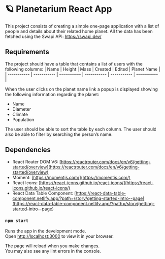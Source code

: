 # 🪐 Planetarium React App

This project consists of creating a simple one-page application with a list of people and details about their related home planet. All the data has been fetched using the Swapi API: https://swapi.dev/

## Requirements

The project should have a table that contains a list of users with the following columns: | Name | Height | Mass | Created | Edited | Planet Name | | ----------- | ----------- | ----------- | ----------- | ----------- | ----------- |

When the user clicks on the planet name link a popup is displayed showing the following information regarding the planet:

- Name
- Diameter
- Climate
- Population

The user should be able to sort the table by each column. The user should also be able to filter by searching the person’s name.

## Dependencies

- React Router DOM V6: [https://reactrouter.com/docs/en/v6/getting-started/overview](https://reactrouter.com/docs/en/v6/getting-started/overview)
- Moment: [https://momentjs.com/](https://momentjs.com/)
- React Icons: [https://react-icons.github.io/react-icons/](https://react-icons.github.io/react-icons/)
- React Data Table Component: [https://react-data-table-component.netlify.app/?path=/story/getting-started-intro--page](https://react-data-table-component.netlify.app/?path=/story/getting-started-intro--page)

### `npm start`

Runs the app in the development mode.\
Open [http://localhost:3000](http://localhost:3000) to view it in your browser.

The page will reload when you make changes.\
You may also see any lint errors in the console.
